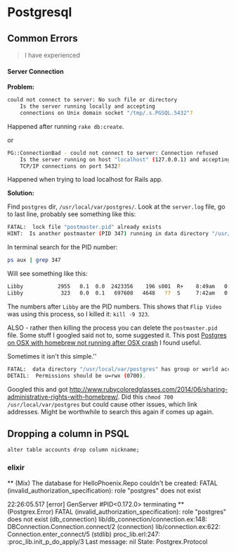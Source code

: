 # Postgresql

## Common Errors
> I have experienced

#### Server Connection

**Problem:**

```bash
could not connect to server: No such file or directory
	Is the server running locally and accepting
	connections on Unix domain socket "/tmp/.s.PGSQL.5432"?
```
Happened after running `rake db:create`.

or
```bash
PG::ConnectionBad - could not connect to server: Connection refused
	Is the server running on host "localhost" (127.0.0.1) and accepting
	TCP/IP connections on port 5432?
```
Happened when trying to load localhost for Rails app.

**Solution:**

Find `postgres` dir, `/usr/local/var/postgres/`.
Look at the `server.log` file, go to last line, probably see something like this:

```bash
FATAL:  lock file "postmaster.pid" already exists
HINT:  Is another postmaster (PID 347) running in data directory "/usr/local/var/postgres"?
```
In terminal search for the PID number:
```bash
ps aux | grep 347
```
Will see something like this:

```bash
Libby           2955   0.1  0.0  2423356    196 s001  R+    8:49am   0:00.00 grep 323
Libby            323   0.0  0.1   697608   4648   ??  S     7:42am   0:00.26 /Library/Application Support/Flip Video/FlipShareAutoRun.app/Contents/MacOS/FlipShareAutoRun
```
The numbers after `Libby` are the PID numbers. This shows that `Flip Video` was using this process, so I killed it:
`kill -9 323`.

ALSO - rather then killing the process you can delete the `postmaster.pid` file. Some stuff I googled said not to, some suggested it. This post [Postgres on OSX with homebrew not running after OSX crash](https://coderwall.com/p/zf-fww/postgres-on-osx-with-homebrew-not-running-after-osx-crash) I found useful.

Sometimes it isn't this simple.''

```bash
FATAL:  data directory "/usr/local/var/postgres" has group or world access
DETAIL:  Permissions should be u=rwx (0700).
```
Googled this and got http://www.rubycoloredglasses.com/2014/06/sharing-administrative-rights-with-homebrew/.
Did this
`chmod 700 /usr/local/var/postgres`
but could cause other issues, which link addresses.
Might be worthwhile to search this again if comes up again.


## Dropping a column in PSQL

```
alter table accounts drop column nickname;
```



### elixir
** (Mix) The database for HelloPhoenix.Repo couldn't be created: FATAL (invalid_authorization_specification): role "postgres" does not exist

22:26:05.517 [error] GenServer #PID<0.172.0> terminating
** (Postgrex.Error) FATAL (invalid_authorization_specification): role "postgres" does not exist
    (db_connection) lib/db_connection/connection.ex:148: DBConnection.Connection.connect/2
    (connection) lib/connection.ex:622: Connection.enter_connect/5
    (stdlib) proc_lib.erl:247: :proc_lib.init_p_do_apply/3
Last message: nil
State: Postgrex.Protocol
